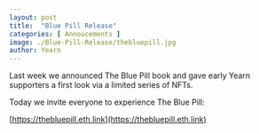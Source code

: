 ```yaml
---
layout: post
title:  "Blue Pill Release"
categories: [ Annoucements ]
image: ./Blue-Pill-Release/thebluepill.jpg
author: Yearn
---
```


Last week we announced The Blue Pill book and gave early Yearn supporters a first look via a limited series of NFTs.

Today we invite everyone to experience The Blue Pill:

[https://thebluepill.eth.link](https://thebluepill.eth.link)

